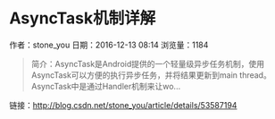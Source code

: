 # AsyncTask机制详解
作者：stone_you
日期：2016-12-13 08:14
浏览量：1184
> 简介：AsyncTask是Android提供的一个轻量级异步任务机制，使用AsyncTask可以方便的执行异步任务，并将结果更新到main thread。AsyncTask中是通过Handler机制来让wo...

 链接：http://blog.csdn.net/stone_you/article/details/53587194

